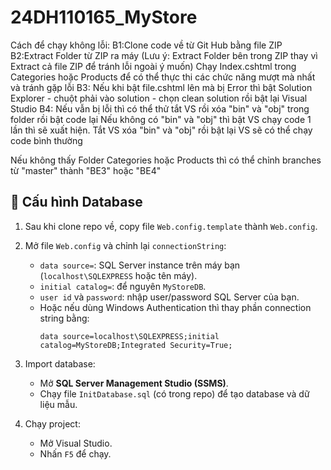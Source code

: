 # 24DH110165_MyStore
Cách để chạy không lỗi:
B1:Clone code về từ Git Hub bằng file ZIP
B2:Extract Folder từ ZIP ra máy (Lưu ý: Extract Folder bên trong ZIP thay vì Extract cả file ZIP để tránh lỗi ngoài ý muốn)
  Chạy Index.cshtml trong Categories hoặc Products để có thể thực thi các chức năng mượt mà nhất và tránh gặp lỗi
B3: Nếu khi bật file.cshtml lên mà bị Error thì bật Solution Explorer - chuột phải vào solution - chọn clean solution rồi bật lại Visual Studio
B4: Nếu vẫn bị lỗi thì có thể thử tắt VS rồi xóa "bin" và "obj" trong folder rồi bật code lại
Nếu không có "bin" và "obj" thì bật VS chạy code 1 lần thì sẽ xuất hiện. Tắt VS xóa "bin" và "obj" rồi bật lại VS sẽ có thể chạy code bình thường

Nếu không thấy Folder Categories hoặc Products thì có thể chỉnh branches từ "master" thành "BE3" hoặc "BE4" 


## 🔧 Cấu hình Database

1. Sau khi clone repo về, copy file `Web.config.template` thành `Web.config`.
2. Mở file `Web.config` và chỉnh lại `connectionString`:
   - `data source=`: SQL Server instance trên máy bạn (`localhost\SQLEXPRESS` hoặc tên máy).
   - `initial catalog=`: để nguyên `MyStoreDB`.
   - `user id` và `password`: nhập user/password SQL Server của bạn.
   - Hoặc nếu dùng Windows Authentication thì thay phần connection string bằng:
     ```
     data source=localhost\SQLEXPRESS;initial catalog=MyStoreDB;Integrated Security=True;
     ```

3. Import database:
   - Mở **SQL Server Management Studio (SSMS)**.
   - Chạy file `InitDatabase.sql` (có trong repo) để tạo database và dữ liệu mẫu.

4. Chạy project:
   - Mở Visual Studio.
   - Nhấn `F5` để chạy.
